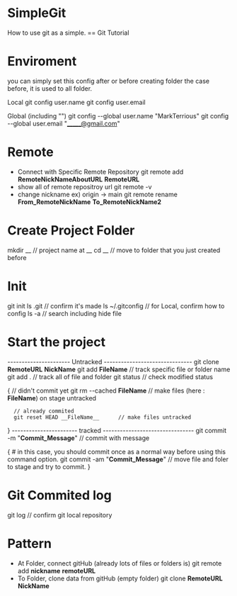 # SimpleGit
How to use git as a simple. == Git Tutorial

# Enviroment
   you can simply set this config after or before creating folder
the case before, it is used to all folder.

Local
  git config user.name
  git config user.email
  
Global (including "")
  git config --global user.name "MarkTerrious"
  git config --global user.email "_____@gmail.com"

# Remote
   - Connect with Specific Remote Repository
   git remote add __RemoteNickNameAboutURL__ __RemoteURL__  
   - show all of remote repositroy url
   git remote -v      
   - change nickname ex) origin -> main
   git remote rename __From_RemoteNickName__ __To_RemoteNickName2__
   
# Create Project Folder
  mkdir __      // project name at __
  cd __         // move to folder that you just created before
  
# Init
  git init
  ls .git           // confirm it's made 
  ls ~/.gitconfig   // for Local, confirm how to config
  ls -a             // search including hide file
  
# Start the project
   ---------------------- Untracked -------------------------------
   git clone __RemoteURL__ __NickName__ 
   git add __FileName__             // track specific file or folder name
   git add .                        // track all of file and folder
   git status                       // check modified status
   
   {
      // didn't commit yet
      git rm --cached __FileName__     // make files (here : __FileName__) on stage untracked

      // already commited
      git reset HEAD __FileName__      // make files untracked
   } 
   ----------------------- tracked --------------------------------
   git commit -m "__Commit_Message__"     // commit with message
   
   {
      # in this case, you should commit once as a normal way before using this command option.
      git commit -am "__Commit_Message__"    // move file and foler to stage and try to commit. 
   }
   
# Git Commited log
   git log                          // confirm git local repository
   
# Pattern
- At Folder, connect gitHub (already lots of files or folders is) 
git remote add __nickname__ __remoteURL__
- To Folder, clone data from gitHub (empty folder)
git clone __RemoteURL__ __NickName__

